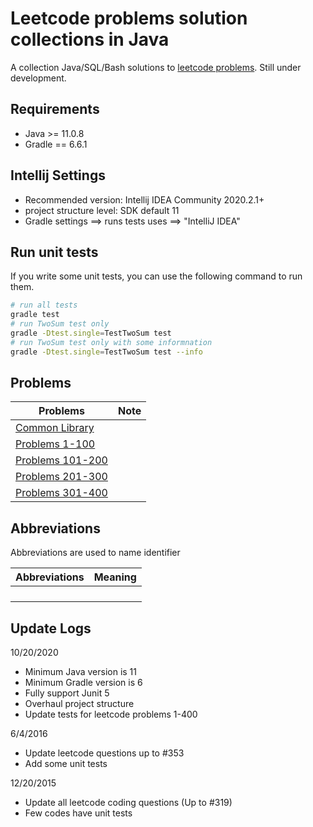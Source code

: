 # Leetcode problems solution collections in Java

A collection Java/SQL/Bash solutions to [leetcode problems](https://leetcode.com/problemset/all/). Still under development.

## Requirements
* Java >= 11.0.8
* Gradle == 6.6.1

## Intellij Settings
* Recommended version: Intellij IDEA Community 2020.2.1+
* project structure level: SDK default 11
* Gradle settings ==> runs tests uses ==> "IntelliJ IDEA"

## Run unit tests

If you write some unit tests, you can use the following command to run them.

```bash
# run all tests
gradle test 
# run TwoSum test only
gradle -Dtest.single=TestTwoSum test
# run TwoSum test only with some informnation
gradle -Dtest.single=TestTwoSum test --info
```

## Problems

| Problems | Note |
|---|---|
| [Common Library](common/README.md) | |
| [Problems 1-100](problems1_100/README.md) | |
| [Problems 101-200](problems101_200/README.md) | |
| [Problems 201-300](problems201_300/README.md) | |
| [Problems 301-400](problems301_400/README.md) | |

## Abbreviations

Abbreviations are used to name identifier

| Abbreviations | Meaning |
|---|---|
| | |
| | |
| | |
| | |

## Update Logs

10/20/2020
* Minimum Java version is 11
* Minimum Gradle version is 6
* Fully support Junit 5
* Overhaul project structure
* Update tests for leetcode problems 1-400

6/4/2016
* Update leetcode questions up to #353
* Add some unit tests

12/20/2015
* Update all leetcode coding questions (Up to #319)
* Few codes have unit tests

